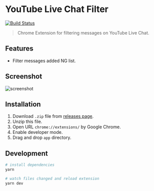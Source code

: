 # YouTube Live Chat Filter
[![Build Status](https://travis-ci.org/fiahfy/youtube-live-chat-filter.svg?branch=master)](https://travis-ci.org/fiahfy/youtube-live-chat-filter)

> Chrome Extension for filtering messages on YouTube Live Chat.


## Features
* Filter messages added NG list.


## Screenshot
![screenshot](./build/screenshots/screenshot.png?raw=true)


## Installation
1. Download `.zip` file from [releases page](https://github.com/fiahfy/youtube-live-chat-filter/releases).
2. Unzip this file.
3. Open URL `chrome://extensions/` by Google Chrome.
4. Enable developer mode.
5. Drag and drop `app` directory.


## Development
``` bash
# install dependencies
yarn

# watch files changed and reload extension
yarn dev
```
